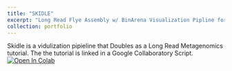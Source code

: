 ```yaml
---
title: "SKIDLE"
excerpt: "Long Read Flye Assembly w/ BinArena Visualization Pipline for Metagenomics 1<br/><img src='/images/500x300.png'>"
collection: portfolio
---
```


Skidle is a vidulization pipieline that Doubles as a Long Read Metagenomics tutorial. The the tutorial is linked in a Google Collaboratory Script.
[![Open In Colab](https://colab.research.google.com/assets/colab-badge.svg)](https://colab.research.google.com/drive/1grezI6faG4OpHTAgmbwmiF-_DvSujhZP)
